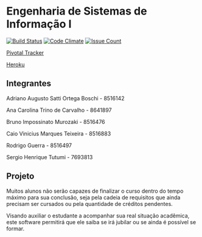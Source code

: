 # Engenharia de Sistemas de Informação I

[![Build Status](https://travis-ci.org/tutumi/esi.svg?branch=master)](https://travis-ci.org/tutumi/esi?branch=master)
[![Code Climate](https://codeclimate.com/github/stutumi/esi/badges/gpa.svg)](https://codeclimate.com/github/stutumi/esi)
[![Issue Count](https://codeclimate.com/github/stutumi/esi/badges/issue_count.svg)](https://codeclimate.com/github/stutumi/esi)

[Pivotal Tracker](https://www.pivotaltracker.com/n/projects/1862735)

[Heroku](https://enigmatic-oasis-82027.herokuapp.com/)

## Integrantes

Adriano Augusto Satti Ortega Boschi - 8516142

Ana Carolina Trino de Carvalho - 8641897

Bruno Impossinato Murozaki - 8516476

Caio Vinicius Marques Teixeira - 8516883

Rodrigo Guerra - 8516497

Sergio Henrique Tutumi - 7693813

## Projeto

Muitos alunos não serão capazes de finalizar o curso dentro do tempo máximo para sua conclusão, seja pela cadeia de requisitos que ainda precisam ser cursados ou pela quantidade de créditos pendentes.

Visando auxiliar o estudante a acompanhar sua real situação acadêmica, este software permitirá que ele saiba se irá jubilar ou se ainda é possível se formar.